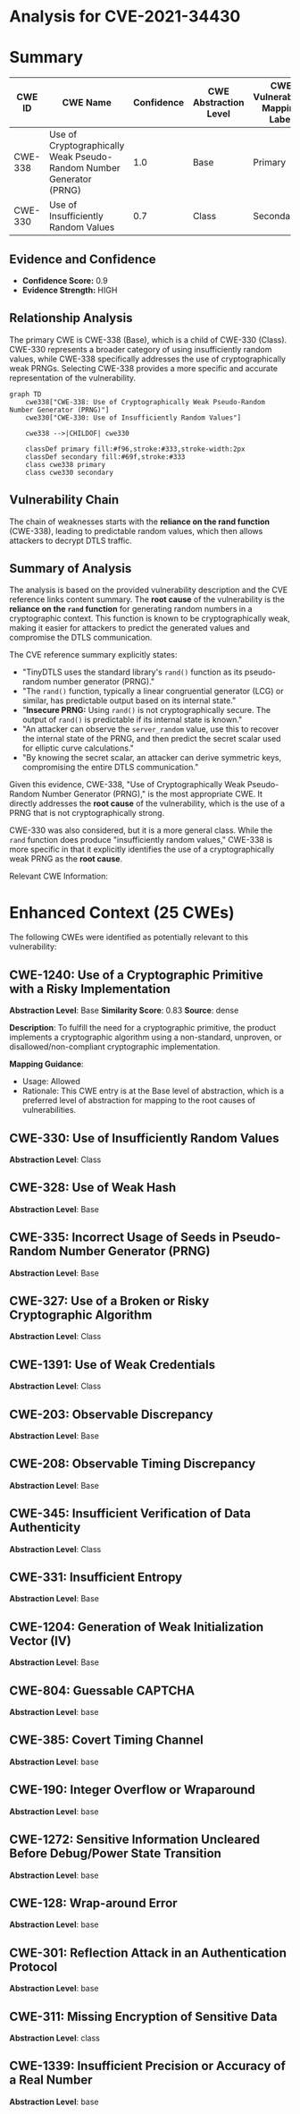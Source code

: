# Analysis for CVE-2021-34430

# Summary
| CWE ID | CWE Name | Confidence | CWE Abstraction Level | CWE Vulnerability Mapping Label | CWE-Vulnerability Mapping Notes |
|---|---|---|---|---|---|
| CWE-338 | Use of Cryptographically Weak Pseudo-Random Number Generator (PRNG) | 1.0 | Base | Primary | Allowed |
| CWE-330 | Use of Insufficiently Random Values | 0.7 | Class | Secondary | Discouraged |

## Evidence and Confidence

*   **Confidence Score:** 0.9
*   **Evidence Strength:** HIGH

## Relationship Analysis
The primary CWE is CWE-338 (Base), which is a child of CWE-330 (Class). CWE-330 represents a broader category of using insufficiently random values, while CWE-338 specifically addresses the use of cryptographically weak PRNGs. Selecting CWE-338 provides a more specific and accurate representation of the vulnerability.

```mermaid
graph TD
    cwe338["CWE-338: Use of Cryptographically Weak Pseudo-Random Number Generator (PRNG)"]
    cwe330["CWE-330: Use of Insufficiently Random Values"]
    
    cwe338 -->|CHILDOF| cwe330
    
    classDef primary fill:#f96,stroke:#333,stroke-width:2px
    classDef secondary fill:#69f,stroke:#333
    class cwe338 primary
    class cwe330 secondary
```

## Vulnerability Chain
The chain of weaknesses starts with the **reliance on the rand function** (CWE-338), leading to predictable random values, which then allows attackers to decrypt DTLS traffic.

## Summary of Analysis
The analysis is based on the provided vulnerability description and the CVE reference links content summary. The **root cause** of the vulnerability is the **reliance on the `rand` function** for generating random numbers in a cryptographic context. This function is known to be cryptographically weak, making it easier for attackers to predict the generated values and compromise the DTLS communication.

The CVE reference summary explicitly states:
- "TinyDTLS uses the standard library's `rand()` function as its pseudo-random number generator (PRNG)."
- "The `rand()` function, typically a linear congruential generator (LCG) or similar, has predictable output based on its internal state."
- "**Insecure PRNG:** Using `rand()` is not cryptographically secure. The output of `rand()` is predictable if its internal state is known."
- "An attacker can observe the `server_random` value, use this to recover the internal state of the PRNG, and then predict the secret scalar used for elliptic curve calculations."
- "By knowing the secret scalar, an attacker can derive symmetric keys, compromising the entire DTLS communication."

Given this evidence, CWE-338, "Use of Cryptographically Weak Pseudo-Random Number Generator (PRNG)," is the most appropriate CWE. It directly addresses the **root cause** of the vulnerability, which is the use of a PRNG that is not cryptographically strong.

CWE-330 was also considered, but it is a more general class. While the `rand` function does produce "insufficiently random values," CWE-338 is more specific in that it explicitly identifies the use of a cryptographically weak PRNG as the **root cause**.

Relevant CWE Information:

# Enhanced Context (25 CWEs)
The following CWEs were identified as potentially relevant to this vulnerability:

## CWE-1240: Use of a Cryptographic Primitive with a Risky Implementation
**Abstraction Level**: Base
**Similarity Score**: 0.83
**Source**: dense

**Description**:
To fulfill the need for a cryptographic primitive, the product implements a cryptographic algorithm using a non-standard, unproven, or disallowed/non-compliant cryptographic implementation.

**Mapping Guidance**:
- Usage: Allowed
- Rationale: This CWE entry is at the Base level of abstraction, which is a preferred level of abstraction for mapping to the root causes of vulnerabilities.

## CWE-330: Use of Insufficiently Random Values
**Abstraction Level**: Class

## CWE-328: Use of Weak Hash
**Abstraction Level**: Base

## CWE-335: Incorrect Usage of Seeds in Pseudo-Random Number Generator (PRNG)
**Abstraction Level**: Base

## CWE-327: Use of a Broken or Risky Cryptographic Algorithm
**Abstraction Level**: Class

## CWE-1391: Use of Weak Credentials
**Abstraction Level**: Class

## CWE-203: Observable Discrepancy
**Abstraction Level**: Base

## CWE-208: Observable Timing Discrepancy
**Abstraction Level**: Base

## CWE-345: Insufficient Verification of Data Authenticity
**Abstraction Level**: Class

## CWE-331: Insufficient Entropy
**Abstraction Level**: Base

## CWE-1204: Generation of Weak Initialization Vector (IV)
**Abstraction Level**: Base

## CWE-804: Guessable CAPTCHA
**Abstraction Level**: base

## CWE-385: Covert Timing Channel
**Abstraction Level**: base

## CWE-190: Integer Overflow or Wraparound
**Abstraction Level**: base

## CWE-1272: Sensitive Information Uncleared Before Debug/Power State Transition
**Abstraction Level**: base

## CWE-128: Wrap-around Error
**Abstraction Level**: base

## CWE-301: Reflection Attack in an Authentication Protocol
**Abstraction Level**: base

## CWE-311: Missing Encryption of Sensitive Data
**Abstraction Level**: class

## CWE-1339: Insufficient Precision or Accuracy of a Real Number
**Abstraction Level**: base